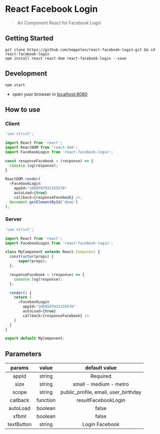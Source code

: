 # React Facebook Login

> An Component React for Facebook Login

## Getting Started
```shell
git clone https://github.com/keppelen/react-facebook-login.git && cd react-facebook-login
npm install react react-dom react-facebook-login --save
```

## Development
```shell
npm start
```

- open yuor browser in [localhost:8080](http://localhost:8080)

## How to use

### Client
```js
'use strict';

import React from 'react';
import ReactDOM from 'react-dom';
import FacebookLogin from 'react-facebook-login';

const responseFacebook = (response) => {
  console.log(response);
}

ReactDOM.render(
  <FacebookLogin
    appId="1088597931155576"
    autoLoad={true}
    callback={responseFacebook} />,
  document.getElementById('demo')
);
```

### Server
```js
'use strict';

import React from 'react';
import FacebookLogin from 'react-facebook-login';

class MyComponent extends React.Component {
  constructor(props) {
      super(props);
  };

  responseFacebook = (response) => {
    console.log(response);
  };

  render() {
    return (
      <FacebookLogin
        appId="1088597931155576"
        autoLoad={true}
        callback={responseFacebook} />
    )
  }
}

export default MyComponent;
```


## Parameters

|    params    |   value  |             default value            |
|:------------:|:--------:|:------------------------------------:|
|     appId    |  string  |              Required                |
|     size     |  string  |        small - medium - metro        |
|     scope    |  string  | public_profile, email, user_birthday |
|   callback   | function |          resultFacebookLogin         |
|   autoLoad   |  boolean |                 false                |
|     xfbml    |  boolean |                 false                |
|   textButton |  string  |          Login Facebook              |
